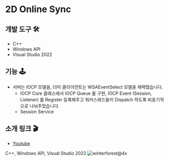 # 2D Online Sync

## 개발 도구 🛠
- C++
- Windows API
- Visual Studio 2022

## 기능 🕹
- 서버는 IOCP 모델을, 더미 클라이언트는 WSAEventSelect 모델을 채택했습니다.
  - IOCP Core 클래스에서 IOCP Queue 를 구현, IOCP Event (Session, Listener) 를 Register 등록해주고 워커스레드들이 Dispatch 하도록 비동기적으로 나눠주었습니다.
  - Session Service 



## 소개 링크 🎬
- [Youtube](https://youtu.be/iOhF693v0tQ?si=GSckKGGXk10lnnF2)


C++, Windows API, Visual Studio 2022
![winterforest@4x](https://github.com/strurao/WinterForest-Online/assets/126440235/b858e08a-32f7-47d4-8753-1f52334b058a)
